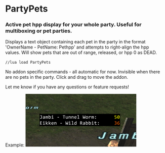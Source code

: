 # PartyPets
### Active pet hpp display for your whole party. Useful for multiboxing or pet parties.

Displays a text object containing each pet in the party in the format 'OwnerName - PetName: Pethpp' and attempts to right-align the hpp values. Will show pets that are out of range, released, or hpp 0 as DEAD. 

    //lua load PartyPets
    
No addon specific commands - all automatic for now. Invisible when there are no pets in the party. Click and drag to move the addon.

Let me know if you have any questions or feature requests!

Example:
![PartyPets Image](https://github.com/elprice/PartyPets/blob/master/example.PNG)
